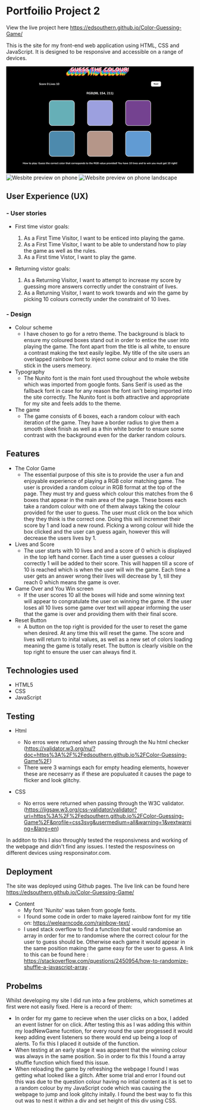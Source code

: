 # Portfoilio Project 2
View the live project here https://edsouthern.github.io/Color-Guessing-Game/

This is the site for my front-end web application using HTML, CSS and JavaScript. It is designed to be responsive and accessible on a range of devices.

![Website preview](.//assets/imgs/home-page.png)
![Wesbite preview on phone](.//assets/home-page-phone.png)
![Website preview on phone landscape](.//assets/home-page-phone-landscape.png)

## User Experience (UX)

### - User stories

- First time vistor goals: 
    1. As a First Time Visitor, I want to be enticed into playing the game.
    2. As a First Time Visitor, I want to be able to understand how to play the game as well as the rules.
    4. As a First time Vistor, I want to play the game.

- Returning vistor goals:
    1. As a Returning Visitor, I want to attempt to increase my score by guessing more answers correctly under the constraint of lives.
    2. As a Returning Visitor, I want to work towards and win the game by picking 10 colours correctly under the constraint of 10 lives.

### - Design  

- Colour scheme
    - I have chosen to go for a retro theme. The background is black to ensure my coloured boxes stand out in order to entice the user into playing the game. The font apart from the title is all white, to ensure a contrast making the text easily legibe. My title of the site users an overlapped rainbow font to inject some colour and to make the title stick in the users memeory. 
- Typography
    - The Nunito font is the main font used throughout the whole website which was imported from google fonts. Sans Serif is used as the fallback font in case for any reason the font isn't being imported into the site correctly. The Nunito font is both attractive and appropriate for my site and feels adds to the theme. 
 - The game
    - The game consists of 6 boxes, each a random colour with each iteration of the game. They have a border radius to give them a smooth sleek finish as well as a thin white border to ensure some contrast with the background even for the darker random colours.
    
## Features

- The Color Game
    - The essential purpose of this site is to provide the user a fun and enjoyable experience of playing a RGB color matching game. The user is provided a random colour in RGB format at the top of the page. They must try and guess which colour this matches from the 6 boxes that appear in the main area of the page. These boxes each take a random colour with one of them always taking the colour provided for the user to guess. The user must click on the box which they they think is the correct one. Doing this will incremnet their score by 1 and load a new round. Picking a wrong colour will hide the box clicked and the user can guess again, however this will decrease the users lives by 1. 
- Lives and Score
    - The user starts with 10 lives and and a score of 0 which is displayed in the top left hand corner. Each time a user guesses a colour correctly 1 will be added to their score. This will happen till a score of 10 is reached which is when the user will win the game. Each time a user gets an answer wrong their lives will decrease by 1, till they reach 0 which means the game is over.
- Game Over and You Win screen
    - If the user scores 10 all the boxes will hide and some winning text will appear to congratulate the user on winning the game. If the user loses all 10 lives some game over text will appear informing the user that the game is over and providing them with their final score. 
- Reset Button
    - A button on the top right is provided for the user to reset the game when desired. At any time this will reset the game. The score and lives will return to inital values, as well as a new set of colors loading meaning the game is totally reset. The button is clearly visible on the top right to ensure the user can always find it.

## Technologies used

- HTML5
- CSS
- JavaScript

## Testing

- Html
    - No erros were returned when passing through the Nu html checker (https://validator.w3.org/nu/?doc=https%3A%2F%2Fedsouthern.github.io%2FColor-Guessing-Game%2F)
    - There were 3 warnings each for empty heading elements, however these are necesarry as if these are populuated it causes the page to flicker and look glitchy. 

- CSS
    - No erros were returned when passing through the W3C validator. (https://jigsaw.w3.org/css-validator/validator?uri=https%3A%2F%2Fedsouthern.github.io%2FColor-Guessing-Game%2F&profile=css3svg&usermedium=all&warning=1&vextwarning=&lang=en)

In additon to this I also throughly tested the responsivness and working of the webpage and didn't find any issues. I tested the resposviness on different devices using responsinator.com.

## Deployment

The site was deployed using Github pages. The live link can be found here https://edsouthern.github.io/Color-Guessing-Game/

- Content
    - My font 'Nunito' was taken from google fonts. 
    - I found some code in order to make layered rainbow font for my title on: https://welearncode.com/rainbow-text/ .
    - I used stack overflow to find a function that would randomise an array in order for me to randomise where the correct colour for the user to guess should be. Otherwise each game it would appear in the same position making the game easy for the user to guess. A link to this can be found here : https://stackoverflow.com/questions/2450954/how-to-randomize-shuffle-a-javascript-array . 

## Probelms

Whilst developing my site I did run into a few problems, which sometimes at first were not easily fixed. Here is a record of them: 

- In order for my game to recieve when the user clicks on a box, I added an event listner for on click. After testing this as I was adding this within my loadNewGame fucntion, for every round the user progessed it would keep adding event listeners so there would end up being a loop of alerts. To fix this I placed it outside of the function. 
- When testing at an early stage it was apparent that the winning colour was always in the same position. So in order to fix this I found a array shuffle function which fixed this issue. 
- When reloading the game by refreshing the webpage I found I was getting what looked like a glitch. After some trial and error I found out this was due to the question colour having no intial content as it is set to a random colour by my JavaScript code which was causing the webpage to jump and look glitchy initally. I found the best way to fix this out was to nest it within a div and set height of this div using CSS. 